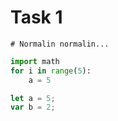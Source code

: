 # Task 1
~~~
# Normalin normalin...
~~~
~~~Python
import math
for i in range(5):
    a = 5
~~~

~~~javascript
let a = 5;
var b = 2;
